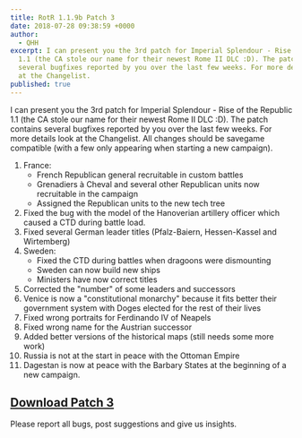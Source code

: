 ```yaml
---
title: RotR 1.1.9b Patch 3
date: 2018-07-28 09:38:59 +0000
author: 
  - QHH
excerpt: I can present you the 3rd patch for Imperial Splendour - Rise of the Republic
  1.1 (the CA stole our name for their newest Rome II DLC :D). The patch contains
  several bugfixes reported by you over the last few weeks. For more details look
  at the Changelist.
published: true
---
```


I can present you the 3rd patch for Imperial Splendour - Rise of the Republic 1.1 (the CA stole our name for their newest Rome II DLC :D). The patch contains several bugfixes reported by you over the last few weeks. For more details look at the Changelist.
All changes should be savegame compatible (with a few only appearing when starting a new campaign).

 1. France:
    * French Republican general recruitable in custom battles
    * Grenadiers à Cheval and several other Republican units now recruitable in the campaign
    * Assigned the Republican units to the new tech tree
 2. Fixed the bug with the model of the Hanoverian artillery officer which caused a CTD during battle load.
 3. Fixed several German leader titles (Pfalz-Baiern, Hessen-Kassel and Wirtemberg)
 4. Sweden:
    * Fixed the CTD during battles when dragoons were dismounting
    * Sweden can now build new ships
    * Ministers have now correct titles
 5. Corrected the "number" of some leaders and successors
 6. Venice is now a "constitutional monarchy" because it fits better their government system with Doges elected for the rest of their lives
 7. Fixed wrong portraits for Ferdinando IV of Neapels
 8. Fixed wrong name for the Austrian successor
 9. Added better versions of the historical maps (still needs some more work)
10. Russia is not at the start in peace with the Ottoman Empire
11. Dagestan is now at peace with the Barbary States at the beginning of a new campaign.

## [Download Patch 3](https://www.moddb.com/mods/imperial-splendour/downloads/rotr-1-1-9b-patch-3)

Please report all bugs, post suggestions and give us insights.
